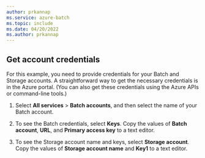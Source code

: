 ```yaml
---
author: prkannap
ms.service: azure-batch
ms.topic: include
ms.date: 04/20/2022
ms.author: prkannap
---
```

## Get account credentials

For this example, you need to provide credentials for your Batch and Storage accounts. A straightforward way to get the necessary credentials is in the Azure portal. (You can also get these credentials using the Azure APIs or command-line tools.)

1. Select **All services** > **Batch accounts**, and then select the name of your Batch account.

2. To see the Batch credentials, select **Keys**. Copy the values of **Batch account**, **URL**, and **Primary access key** to a text editor.

3. To see the Storage account name and keys, select **Storage account**. Copy the values of **Storage account name** and **Key1** to a text editor.
